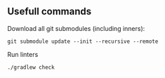 ## Usefull commands

Download all git submodules (including inners):
```
git submodule update --init --recursive --remote
```

Run linters
```
./gradlew check
```
